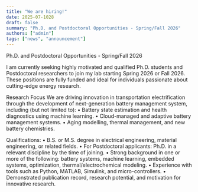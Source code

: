 ```yaml
---
title: "We are hiring!"
date: 2025-07-1028
draft: false
summary: "Ph.D. and Postdoctoral Opportunities - Spring/Fall 2026"
authors: ["admin"]
tags: ["news", "announcement"]
---
```


Ph.D. and Postdoctoral Opportunities - Spring/Fall 2026

<!--more-->
I am currently seeking highly motivated and qualified Ph.D. students and Postdoctoral researchers to join my lab starting Spring 2026 or Fall 2026. These positions are fully funded and ideal for individuals passionate about cutting-edge energy research.

Research Focus
We are driving innovation in transportation electrification through the development of next-generation battery management system, including (but not limited to):
 • Battery state estimation and health diagnostics using machine learning.
 • Cloud-managed and adaptive battery management systems.
 • Aging modelling, thermal management, and new battery chemistries.

 Qualifications: 
 • B.S. or M.S. degree in electrical engineering, material engineering, or related fields.
 • For Postdoctoral applicants: Ph.D. in a relevant discipline by the time of joining.
 • Strong background in one or more of the following: battery systems, machine learning, embedded systems, optimization, thermal/electrochemical modeling.
 • Experience with tools such as Python, MATLAB, Simulink, and micro-controllers.
 • Demonstrated publication record, research potential, and motivation for innovative research.

<!-- Please fill this form if you are interested: https://lnkd.in/gvvj62M9 -->